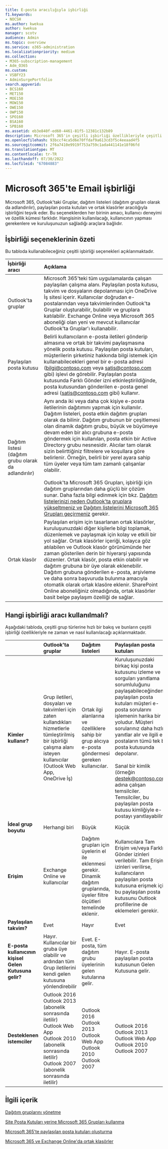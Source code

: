 ```yaml
---
title: E-posta aracılığıyla işbirliği
f1.keywords:
- NOCSH
ms.author: kwekua
author: kwekua
manager: scotv
audience: Admin
ms.topic: overview
ms.service: o365-administration
ms.localizationpriority: medium
ms.collection:
- M365-subscription-management
- Adm_O365
ms.custom:
- VSBFY23
- AdminSurgePortfolio
search.appverid:
- BCS160
- MET150
- MOE150
- MOW150
- OWE150
- OWP150
- SPO160
- BSA160
- SPB160
ms.assetid: eb3e840f-ed60-4461-81f5-12381c132b89
description: Microsoft 365'in çeşitli işbirliği özellikleriyle çeşitli grup türleri ve bunların nasıl kullanılacağı hakkında bilgi edinin.
ms.openlocfilehash: 93bccf4ca5d6e70ffdaf9a613cd3f5c4eeaad4f5
ms.sourcegitcommit: 2f6a7410e9919f753a759c1ada441141e18f06fd
ms.translationtype: MT
ms.contentlocale: tr-TR
ms.lasthandoff: 07/30/2022
ms.locfileid: "67084883"
---
```

# <a name="email-collaboration-in-microsoft-365"></a>Microsoft 365'te Email işbirliği

Microsoft 365, Outlook'taki Gruplar, dağıtım listeleri (dağıtım grupları olarak da adlandırılır), paylaşılan posta kutuları ve ortak klasörler aracılığıyla işbirliğini teşvik eder. Bu seçeneklerden her birinin amacı, kullanıcı deneyimi ve özellik kümesi farklıdır. Hangisinin kullanılacağı, kullanıcının yapması gerekenlere ve kuruluşunuzun sağladığı araçlara bağlıdır.
  
## <a name="summary-of-collaboration-options"></a>İşbirliği seçeneklerinin özeti

Bu tabloda kullanabileceğiniz çeşitli işbirliği seçenekleri açıklanmaktadır.

|**İşbirliği aracı**|**Açıklama**|
|:-----|:-----|
|Outlook'ta gruplar  <br/> |Microsoft 365'teki tüm uygulamalarda çalışan paylaşılan çalışma alanı. Paylaşılan posta kutusu, takvim ve dosyaların depolanması için OneDrive İş sitesi içerir. Kullanıcılar doğrudan e-postalarından veya takvimlerinden Outlook'ta Gruplar oluşturabilir, bulabilir ve gruplara katılabilir. Exchange Online veya Microsoft 365 aboneliği olan yeni ve mevcut kullanıcılar Outlook'ta Gruplar'ı kullanabilir.  <br/> |
|Paylaşılan posta kutusu  <br/> |Belirli kullanıcıların e-posta iletileri gönderip almasına ve ortak bir takvimi paylaşmasına yönelik posta kutusu. Paylaşılan posta kutuları, müşterilerin şirketiniz hakkında bilgi istemek için kullanabilecekleri genel bir e-posta adresi (bilgi@contoso.com veya satis@contoso.com gibi) işlevi de görebilir. Paylaşılan posta kutusunda Farklı Gönder izni etkinleştirildiğinde, posta kutusundan gönderilen e-posta genel adresi (satis@contoso.com gibi) kullanır.  <br/> |
|Dağıtım listesi (dağıtım grubu olarak da adlandırılır)  <br/> |Aynı anda iki veya daha çok kişiye e-posta iletilerinin dağıtımını yapmak için kullanılır. Dağıtım listeleri, posta etkin dağıtım grupları olarak da bilinir. Dağıtım grubunun bir çeşitlemesi olan dinamik dağıtım grubu, büyük ve büyümeye devam eden bir alıcı grubuna e-posta göndermek için kullanılan, posta etkin bir Active Directory grubu nesnesidir. Alıcılar tam olarak sizin belirttiğiniz filtrelere ve koşullara göre belirlenir. Örneğin, belirli bir yerel ayara sahip tüm üyeler veya tüm tam zamanlı çalışanlar olabilir.<br/><br/> Outlook'ta Microsoft 365 Grupları, işbirliği için dağıtım gruplarından daha güçlü bir çözüm sunar. Daha fazla bilgi edinmek için bkz. [Dağıtım listelerinizi neden Outlook'ta gruplara yükseltmeniz ve](https://support.microsoft.com/office/7fb3d880-593b-4909-aafa-950dd50ce188) [Dağıtım listelerini Microsoft 365 Grupları geçirmeniz](../manage/upgrade-distribution-lists.md) gerekir.  <br/> |
|Ortak klasör  <br/> |Paylaşılan erişim için tasarlanan ortak klasörler, kuruluşunuzdaki diğer kişilerle bilgi toplamak, düzenlemek ve paylaşmak için kolay ve etkili bir yol sağlar. Ortak klasörler içeriği, kolayca göz atılabilen ve Outlook klasör görünümünde her zaman gösterilen derin bir hiyerarşi yapısında düzenler. Ortak klasör, posta etkin olabilir ve dağıtım grubuna bir üye olarak eklenebilir. Dağıtım grubuna gönderilen e-posta, arşivleme ve daha sonra başvuruda bulunma amacıyla otomatik olarak ortak klasöre eklenir. SharePoint Online aboneliğiniz olmadığında, ortak klasörler basit belge paylaşım özelliği de sağlar.  <br/> |
   
## <a name="which-collaboration-tool-to-use"></a>Hangi işbirliği aracı kullanılmalı?

Aşağıdaki tabloda, çeşitli grup türlerine hızlı bir bakış ve bunların çeşitli işbirliği özellikleriyle ne zaman ve nasıl kullanılacağı açıklanmaktadır.
  

||**Outlook'ta gruplar**|**Dağıtım listeleri**|**Paylaşılan posta kutuları**|**Ortak klasörler**|
|:-----|:-----|:-----|:-----|:-----|
|**Kimler kullanır?** <br/> |Grup iletileri, dosyaları ve takvimleri için zaten kullandıkları hizmetlerle tümleştirilmiş bir işbirliği çalışma alanı isteyen kullanıcılar (Outlook Web App, OneDrive İş)  <br/> |Ortak ilgi alanlarına ve özelliklere sahip bir grup alıcıya e-posta göndermesi gereken kullanıcılar.  <br/> |Kuruluşunuzdaki birkaç kişi posta kutusunu izleme ve sorguları yanıtlama sorumluluğunu paylaşabileceğinden, paylaşılan posta kutuları müşteri e-posta sorularını işlemenin harika bir yoludur. Müşteri sorularınız daha hızlı yanıtlar alır ve ilgili e-postaların tümü tek bir posta kutusunda depolanır.  <br/><br/> Sanal bir kimlik (örneğin destek@contoso.com) adına çalışan temsilciler. Temsilciler, bu paylaşılan posta kutusu kimliğiyle e-postayı yanıtlayabilir.  <br/> |Kuruluşunuzda uygun izinleri olan herkes ortak klasörlere erişebilir ve bu klasörlerde arama yapabilir. Bunlar, e-postayı arşivlemek veya belgeleri paylaşmak için idealdir.  <br/> |
|**İdeal grup boyutu** <br/> |Herhangi biri  <br/> |Büyük  <br/> |Küçük  <br/> |Büyük  <br/> |
|**Erişim** <br/> |Exchange Online ve kullanıcılar  <br/> |Dağıtım grupları için üyelerin el ile eklenmesi gerekir. Dinamik dağıtım gruplarında, üyeler filtre ölçütleri temelinde eklenir.  <br/> |Kullanıcılara Tam Erişim ve/veya Farklı Gönder izinleri verilebilir. Tam Erişim izinleri verilirse, kullanıcıların paylaşılan posta kutusuna erişmek için bu paylaşılan posta kutusunu Outlook profillerine de eklemeleri gerekir.  <br/> |Kuruluşunuzdaki herkes tarafından erişilebilir  <br/> |
|**Paylaşılan takvim?** <br/> |Evet  <br/> |Hayır  <br/> |Evet  <br/> |Evet  <br/> |
|**E-posta kullanıcının kişisel Gelen Kutusuna gelir?** <br/> |Hayır. Kullanıcılar bir gruba üye olabilir ve ardından tüm Grup iletilerini kendi gelen kutusuna yönlendirebilir  <br/> |Evet. E-posta, tüm dağıtım grubu üyelerinin gelen kutularına gelir.  <br/> |Hayır. E-posta paylaşılan posta kutusunun Gelen Kutusuna gelir.  <br/> |Hayır. E-posta ortak klasöre gelir.  <br/> |
|**Desteklenen istemciler** <br/> | Outlook 2016  <br/>  Outlook 2013 (abonelik sonrasında iletilir)  <br/>  Outlook Web App  <br/>  Outlook 2010 (abonelik sonrasında iletilir)  <br/>  Outlook 2007 (abonelik sonrasında iletilir)  <br/> | Outlook 2016  <br/>  Outlook 2013  <br/>  Outlook Web App  <br/>  Outlook 2010  <br/>  Outlook 2007  <br/> | Outlook 2016  <br/>  Outlook 2013  <br/>  Outlook Web App  <br/>  Outlook 2010  <br/>  Outlook 2007  <br/> | Outlook 2016  <br/>  Outlook 2013  <br/>  Outlook Web App  <br/>  Outlook 2010  <br/>  Outlook 2007  <br/> |

## <a name="related-content"></a>İlgili içerik

[Dağıtım gruplarını yönetme](/exchange/recipients-in-exchange-online/manage-distribution-groups/manage-distribution-groups)
    
[Site Posta Kutuları yerine Microsoft 365 Grupları kullanma](https://support.microsoft.com/office/737d6b1f-67cc-41fe-8db8-f2d09dd1673b)
    
[Microsoft 365'te paylaşılan posta kutuları oluşturma](create-a-shared-mailbox.md)
    
[Microsoft 365 ve Exchange Online'da ortak klasörler](/exchange/collaboration-exo/public-folders/public-folders)
